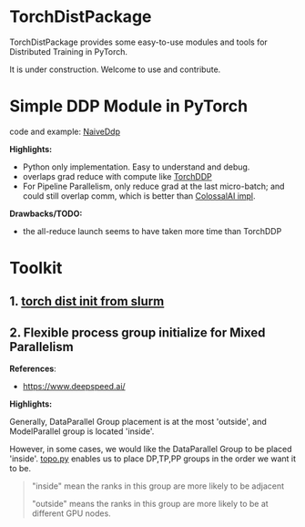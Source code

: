 # TorchDistPackage

TorchDistPackage provides some easy-to-use modules and tools for Distributed Training in PyTorch.

It is under construction. Welcome to use and contribute.

# Simple DDP Module in PyTorch

code and example: [NaiveDdp](./ddp)

**Highlights:**

- Python only implementation. Easy to understand and debug.
- overlaps grad reduce with compute like [TorchDDP](https://pytorch.org/tutorials/intermediate/ddp_tutorial.html)
- For Pipeline Parallelism, only reduce grad at the last micro-batch; and could still overlap comm, which is better than [ColossalAI impl](https://github.com/hpcaitech/ColossalAI/blob/2a951955ade14fd067bc5bee34a5ff7e57513ac6/colossalai/initialize.py#L385).

**Drawbacks/TODO:**

- the all-reduce launch seems to have taken more time than TorchDDP


# Toolkit

## 1. [torch dist init from slurm](./slurm_dist_init/)

## 2. Flexible process group initialize for Mixed Parallelism

**References**:
- https://www.deepspeed.ai/


**Highlights:**

Generally, DataParallel Group placement is at the most 'outside', and ModelParallel group is located 'inside'.

However, in some cases, we would like the DataParallel Group to be placed 'inside'. [topo.py](./dist_init/topo.py) enables us to place DP,TP,PP groups in the order we want it to be.

> "inside" mean the ranks in this group are more likely to be adjacent
>
> "outside" means the ranks in this group are more likely to be at different GPU nodes.

